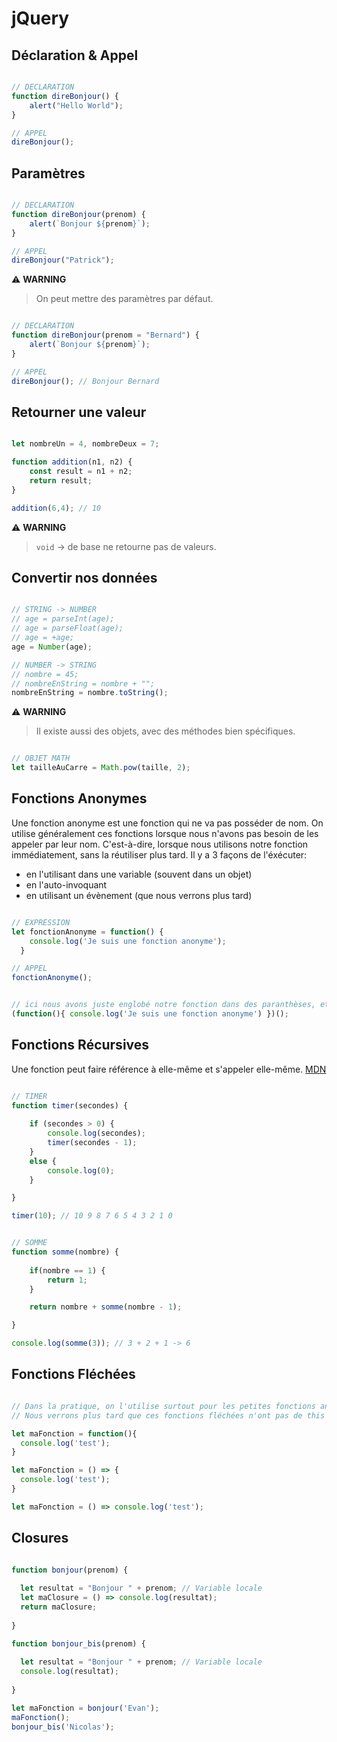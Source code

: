 # jQuery

## Déclaration & Appel

```js

// DECLARATION
function direBonjour() {
    alert("Hello World");
}

// APPEL
direBonjour();

```

## Paramètres

```js

// DECLARATION
function direBonjour(prenom) {
    alert(`Bonjour ${prenom}`);
}

// APPEL
direBonjour("Patrick");

```

⚠️ **WARNING**
> On peut mettre des paramètres par défaut.

```js

// DECLARATION
function direBonjour(prenom = "Bernard") {
    alert(`Bonjour ${prenom}`);
}

// APPEL
direBonjour(); // Bonjour Bernard

```

## Retourner une valeur

```js

let nombreUn = 4, nombreDeux = 7;

function addition(n1, n2) {
    const result = n1 + n2;
    return result;
}

addition(6,4); // 10

```

⚠️ **WARNING**
> `void` -> de base ne retourne pas de valeurs.

## Convertir nos données

```js

// STRING -> NUMBER
// age = parseInt(age);
// age = parseFloat(age);
// age = +age;
age = Number(age);

// NUMBER -> STRING
// nombre = 45;
// nombreEnString = nombre + "";
nombreEnString = nombre.toString();

```

⚠️ **WARNING**
> Il existe aussi des objets, avec des méthodes bien spécifiques.

```js

// OBJET MATH
let tailleAuCarre = Math.pow(taille, 2);

```

## Fonctions Anonymes

Une fonction anonyme est une fonction qui ne va pas posséder de nom. On utilise généralement ces fonctions lorsque nous n'avons pas besoin de les appeler par leur nom. C'est-à-dire, lorsque nous utilisons notre fonction immédiatement, sans la réutiliser plus tard. Il y a 3 façons de l'éxécuter:

- en l'utilisant dans une variable (souvent dans un objet)
- en l'auto-invoquant
- en utilisant un évènement (que nous verrons plus tard)

```js

// EXPRESSION
let fonctionAnonyme = function() {
    console.log('Je suis une fonction anonyme');
  }

// APPEL
fonctionAnonyme();

```

```js

// ici nous avons juste englobé notre fonction dans des paranthèses, et ajouté "()" à la fin
(function(){ console.log('Je suis une fonction anonyme') })(); 

```

## Fonctions Récursives

Une fonction peut faire référence à elle-même et s'appeler elle-même. [MDN](https://developer.mozilla.org/fr/docs/Web/JavaScript/Guide/Functions#la_r%C3%A9cursivit%C3%A9)

```js

// TIMER
function timer(secondes) {
    
    if (secondes > 0) {
        console.log(secondes);
        timer(secondes - 1);
    }
    else {
        console.log(0);
    }

}

timer(10); // 10 9 8 7 6 5 4 3 2 1 0

```

```js

// SOMME
function somme(nombre) {
    
    if(nombre == 1) {
        return 1;
    }

    return nombre + somme(nombre - 1);

}

console.log(somme(3)); // 3 + 2 + 1 -> 6

```

## Fonctions Fléchées


```js

// Dans la pratique, on l'utilise surtout pour les petites fonctions anonymes
// Nous verrons plus tard que ces fonctions fléchées n'ont pas de this

let maFonction = function(){
  console.log('test');
}

let maFonction = () => {
  console.log('test');
}

let maFonction = () => console.log('test');

```

## Closures


```js

function bonjour(prenom) {
  
  let resultat = "Bonjour " + prenom; // Variable locale
  let maClosure = () => console.log(resultat);
  return maClosure;
  
}

function bonjour_bis(prenom) {
  
  let resultat = "Bonjour " + prenom; // Variable locale
  console.log(resultat);
  
}

let maFonction = bonjour('Evan');
maFonction();
bonjour_bis('Nicolas');

```
